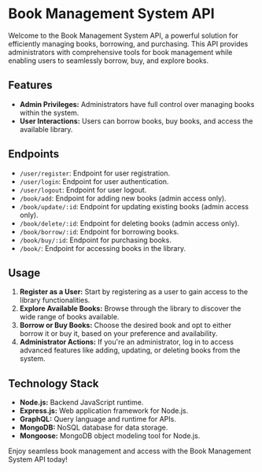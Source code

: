 # Book Management System API

Welcome to the Book Management System API, a powerful solution for efficiently managing books, borrowing, and purchasing. This API provides administrators with comprehensive tools for book management while enabling users to seamlessly borrow, buy, and explore books.

## Features

- **Admin Privileges:** Administrators have full control over managing books within the system.
- **User Interactions:** Users can borrow books, buy books, and access the available library.

## Endpoints

- `/user/register`: Endpoint for user registration.
- `/user/login`: Endpoint for user authentication.
- `/user/logout`: Endpoint for user logout.
- `/book/add`: Endpoint for adding new books (admin access only).
- `/book/update/:id`: Endpoint for updating existing books (admin access only).
- `/book/delete/:id`: Endpoint for deleting books (admin access only).
- `/book/borrow/:id`: Endpoint for borrowing books.
- `/book/buy/:id`: Endpoint for purchasing books.
- `/book/`: Endpoint for accessing books in the library.

## Usage

1. **Register as a User:** Start by registering as a user to gain access to the library functionalities.
2. **Explore Available Books:** Browse through the library to discover the wide range of books available.
3. **Borrow or Buy Books:** Choose the desired book and opt to either borrow it or buy it, based on your preference and availability.
4. **Administrator Actions:** If you're an administrator, log in to access advanced features like adding, updating, or deleting books from the system.

## Technology Stack

- **Node.js:** Backend JavaScript runtime.
- **Express.js:** Web application framework for Node.js.
- **GraphQL:** Query language and runtime for APIs.
- **MongoDB:** NoSQL database for data storage.
- **Mongoose:** MongoDB object modeling tool for Node.js.

Enjoy seamless book management and access with the Book Management System API today!

